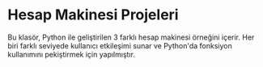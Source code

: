 # Hesap Makinesi Projeleri

Bu klasör, Python ile geliştirilen 3 farklı hesap makinesi örneğini içerir. Her biri farklı seviyede kullanıcı etkileşimi sunar ve Python'da fonksiyon kullanımını pekiştirmek için yapılmıştır.